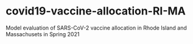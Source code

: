 # covid19-vaccine-allocation-RI-MA
Model evaluation of SARS-CoV-2 vaccine allocation in Rhode Island and Massachusets in Spring 2021
